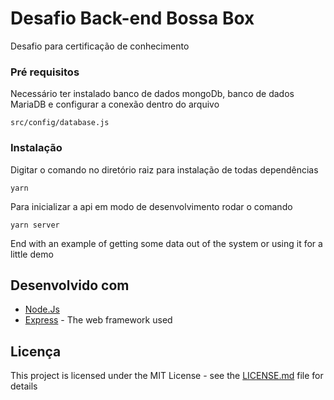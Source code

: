 # Desafio Back-end Bossa Box

Desafio para certificação de conhecimento

### Pré requisitos

Necessário ter instalado banco de dados mongoDb, banco de dados MariaDB e configurar a conexão
dentro do arquivo

```
src/config/database.js
```

### Instalação

Digitar o comando no diretório raiz para instalação de todas dependências

```
yarn
```

Para inicializar a api em modo de desenvolvimento rodar o comando

```
yarn server
```

End with an example of getting some data out of the system or using it for a little demo

## Desenvolvido com

- [Node.Js](https://nodejs.org)
- [Express](https://expressjs.com/) - The web framework used

## Licença

This project is licensed under the MIT License - see the [LICENSE.md](LICENSE.md) file for details
